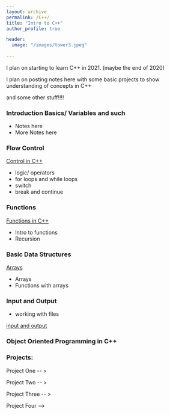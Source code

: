 ```yaml
---
layout: archive
permalink: /C++/
title: "Intro to C++"
author_profile: true

header:
  image: "/images/tower3.jpeg"
  
---
```


I plan on starting to learn C++ in 2021. (maybe the end of 2020)


I plan on posting notes here with some basic projects to show understanding of concepts in C++

and some other stuff!!!!
### Introduction Basics/ Variables and such

- Notes here
- More Notes here

### Flow Control


[Control in C++ ](https://devintheengineer.com/C++/control_c++)


- logic/ operators
- for loops and while loops
- switch 
- break and continue


### Functions

[Functions in C++ ](https://devintheengineer.com/C++/functions_cpp)

- Intro to functions
- Recursion



### Basic Data Structures

[Arrays](https://devintheengineer.com/C++/arrays)

- Arrays
- Functions with arrays



### Input and Output
- working with files

[input and output ](https://devintheengineer.com/C++/input_output)

### Object Oriented Programming in C++



### Projects:

Project One -- >

Project Two -- >

Project Three -- >

Project Four -->








